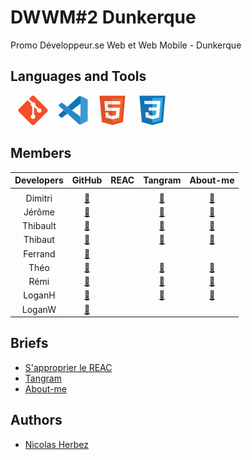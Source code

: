 # DWWM#2 Dunkerque

Promo Développeur.se Web et Web Mobile - Dunkerque

## Languages and Tools

&nbsp;&nbsp;
![img_git](./profile/img/git.svg)
&nbsp;&nbsp;
![img_vscode](./profile/img/vscode.svg)
&nbsp;&nbsp;
![img_html](./profile/img/html.svg)
&nbsp;&nbsp;
![img_css](./profile/img/css.svg)
<!-- &nbsp;&nbsp;
![img_bootstrap](./profile/img/bootstrap.svg) -->
<!-- &nbsp;&nbsp;
![img_php](./profile/img/php.svg) -->
<!-- &nbsp;&nbsp;
![img_wordpress](./profile/img/wordpress.svg) -->
<!-- &nbsp;&nbsp;
![img_docker](./profile/img/docker.svg) -->

## Members

| Developers | GitHub | REAC | Tangram | About-me |
| :----: | :----: | :----: | :----: | :----: |
|  |  |  |  |  |
| Dimitri | <a href="https://github.com/TDxDimitri" target="_blank">🔗</a> |  | <a href="https://github.com/DWWM-2-Dunkerque/tangram-td" target="_blank">🔗</a> | <a href="https://github.com/DWWM-2-Dunkerque/about-me-td" target="_blank">🔗</a> |
| Jérôme | <a href="https://github.com/GuidtJ" target="_blank">🔗</a> |  | <a href="https://github.com/DWWM-2-Dunkerque/tangram-gj" target="_blank">🔗</a> | <a href="https://github.com/DWWM-2-Dunkerque/about-me-gj" target="_blank">🔗</a> |
| Thibault | <a href="https://github.com/Nightct" target="_blank">🔗</a> |  | <a href="https://github.com/DWWM-2-Dunkerque/tangram-ct" target="_blank">🔗</a> | <a href="https://github.com/DWWM-2-Dunkerque/about-me-ct" target="_blank">🔗</a> |
| Thibaut | <a href="https://github.com/Fujimatos" target="_blank">🔗</a> |  | <a href="https://github.com/DWWM-2-Dunkerque/tangram-dt" target="_blank">🔗</a> | <a href="https://github.com/DWWM-2-Dunkerque/about-me-dt" target="_blank">🔗</a> |
| Ferrand | <a href="https://github.com/ferrand333" target="_blank">🔗</a> |  |  |  |
| Théo | <a href="https://github.com/FeverTheo" target="_blank">🔗</a> |  | <a href="https://github.com/DWWM-2-Dunkerque/tangram-ft" target="_blank">🔗</a> | <a href="https://github.com/DWWM-2-Dunkerque/about-me-ft" target="_blank">🔗</a> |
| Rémi | <a href="https://github.com/Remi59430" target="_blank">🔗</a> |  | <a href="https://github.com/DWWM-2-Dunkerque/tangram-pr" target="_blank">🔗</a> | <a href="https://github.com/DWWM-2-Dunkerque/about-me-pr" target="_blank">🔗</a> |
| LoganH | <a href="https://github.com/Lolodezil" target="_blank">🔗</a> |  | <a href="https://github.com/DWWM-2-Dunkerque/tangram-hl" target="_blank">🔗</a> | <a href="https://github.com/DWWM-2-Dunkerque/about-me-hl" target="_blank">🔗</a> |
| LoganW | <a href="https://github.com/Loganwdx" target="_blank">🔗</a> |  |  |  |

## Briefs

- [S'approprier le REAC](https://github.com/DWWM-2-Dunkerque/reac)
- [Tangram](https://github.com/DWWM-2-Dunkerque/tangram)
- [About-me](https://github.com/DWWM-2-Dunkerque/about-me)

## Authors

* [Nicolas Herbez](https://github.com/nicolas-herbez)
